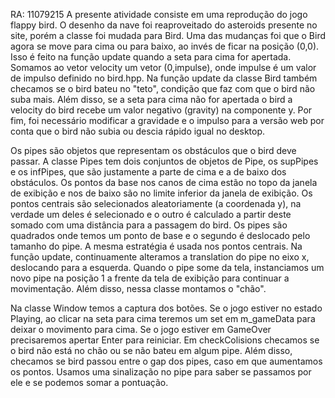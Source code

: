 RA: 11079215
A presente atividade consiste em uma reprodução do jogo flappy bird. O desenho da nave foi reaproveitado do asteroids presente no site, porém a classe foi mudada para Bird. Uma das mudanças foi que o Bird agora se move para cima ou para baixo, ao invés de ficar na posição (0,0). Isso é feito na função update quando a seta para cima for apertada. Somamos ao vetor velocity um vetor  (0,impulse), onde impulse é um valor de impulso definido no bird.hpp. Na função update da classe Bird também checamos se o bird bateu no "teto", condição que faz com que o bird não suba mais. Além disso, se a seta para cima não for apertada o bird a velocity do bird recebe um valor negativo (gravity) na componente y. Por fim, foi necessário modificar a gravidade e o impulso para a versão web por conta que o bird não subia ou descia rápido igual no desktop.

Os pipes são objetos que representam os obstáculos que o bird deve passar. A classe Pipes tem dois conjuntos de objetos de Pipe, os supPipes e os infPipes, que são justamente a parte de cima e a de baixo dos obstáculos. Os pontos da base nos canos de cima estão no topo da janela de exibição e nos de baixo são no limite inferior da janela de exibição. Os pontos centrais são selecionados aleatoriamente (a coordenada y), na verdade um deles é selecionado e o outro é calculado a partir deste somado com uma distância para a passagem do bird. Os pipes são quadrados onde temos um ponto de base e o segundo é deslocado pelo tamanho do pipe. A mesma estratégia é usada nos pontos centrais. Na função update, continuamente alteramos a translation do pipe no eixo x, deslocando para a esquerda. Quando o pipe some da tela, instanciamos um novo pipe na posição 1 a frente da tela de exibição para continuar a movimentação. Além disso, nessa classe montamos o "chão". 

Na classe Window temos a captura dos botões. Se o jogo estiver no estado Playing, ao clicar na seta para cima teremos um set em m_gameData para deixar o movimento para cima. Se o jogo estiver em GameOver precisaremos apertar Enter para reiniciar. Em checkColisions checamos se o bird não está no chão ou se não bateu em algum pipe. Além disso, checamos se bird passou entre o gap dos pipes, caso em que aumentamos os pontos. Usamos uma sinalização no pipe para saber se passamos por ele e se podemos somar a pontuação. 
